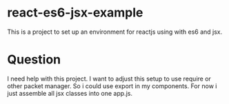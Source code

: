 # react-es6-jsx-example
This is a project to set up an environment for reactjs using with es6 and jsx.


# Question
I need help with this project. I want to adjust this setup to use require or other packet manager.
So i could use export in my components. For now i just assemble all jsx classes into one app.js.

